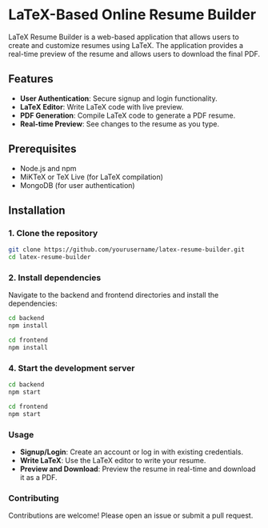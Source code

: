 # LaTeX-Based Online Resume Builder

LaTeX Resume Builder is a web-based application that allows users to create and customize resumes using LaTeX. The application provides a real-time preview of the resume and allows users to download the final PDF.

## Features

- **User Authentication**: Secure signup and login functionality.
- **LaTeX Editor**: Write LaTeX code with live preview.
- **PDF Generation**: Compile LaTeX code to generate a PDF resume.
- **Real-time Preview**: See changes to the resume as you type.

## Prerequisites

- Node.js and npm
- MiKTeX or TeX Live (for LaTeX compilation)
- MongoDB (for user authentication)

## Installation

### 1. Clone the repository

```bash
git clone https://github.com/yourusername/latex-resume-builder.git
cd latex-resume-builder
```

### 2. Install dependencies

Navigate to the backend and frontend directories and install the dependencies:

```bash 
cd backend
npm install
```
``` bash 
cd frontend 
npm install
```

### 4. Start the development server

```bash
cd backend
npm start
```

```bash
cd frontend
npm start
```

### Usage
- **Signup/Login**: Create an account or log in with existing credentials.
- **Write LaTeX**: Use the LaTeX editor to write your resume.
- **Preview and Download**: Preview the resume in real-time and download it as a PDF.

### Contributing
Contributions are welcome! Please open an issue or submit a pull request.
